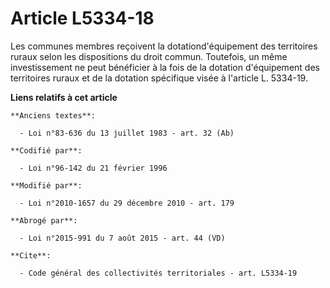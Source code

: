 # Article L5334-18

Les communes membres reçoivent la dotationd'équipement des territoires ruraux selon les dispositions du droit commun.
Toutefois, un même investissement ne peut bénéficier à la fois de la dotation d'équipement des territoires ruraux et de la
dotation spécifique visée à l'article L. 5334-19.

**Liens relatifs à cet article**

	**Anciens textes**:

	  - Loi n°83-636 du 13 juillet 1983 - art. 32 (Ab)

	**Codifié par**:

	  - Loi n°96-142 du 21 février 1996

	**Modifié par**:

	  - Loi n°2010-1657 du 29 décembre 2010 - art. 179

	**Abrogé par**:

	  - Loi n°2015-991 du 7 août 2015 - art. 44 (VD)

	**Cite**:

	  - Code général des collectivités territoriales - art. L5334-19
